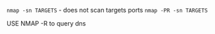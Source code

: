 `nmap -sn TARGETS` - does not scan targets ports
`nmap -PR -sn TARGETS`


USE NMAP -R  to query dns 